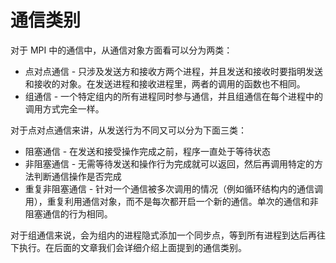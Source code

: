 # 通信类别

对于 MPI 中的通信中，从通信对象方面看可以分为两类：
* 点对点通信 - 只涉及发送方和接收方两个进程，并且发送和接收时要指明发送和接收的对象。在发送进程和接收进程里，两者的调用的函数也不相同。
* 组通信 - 一个特定组内的所有进程同时参与通信，并且组通信在每个进程中的调用方式完全一样。

对于点对点通信来讲，从发送行为不同又可以分为下面三类：
* 阻塞通信 - 在发送和接受操作完成之前，程序一直处于等待状态
* 非阻塞通信 - 无需等待发送和操作行为完成就可以返回，然后再调用特定的方法判断通信操作是否完成
* 重复非阻塞通信 - 针对一个通信被多次调用的情况（例如循环结构内的通信调用），重复利用通信对象，而不是每次都开启一个新的通信。单次的通信和非阻塞通信的行为相同。

对于组通信来说，会为组内的进程隐式添加一个同步点，等到所有进程到达后再往下执行。在后面的文章我们会详细介绍上面提到的通信类别。
